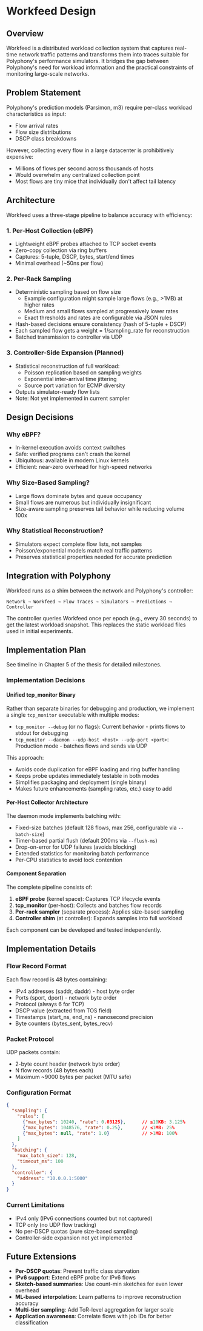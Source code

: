# Workfeed Design

## Overview

Workfeed is a distributed workload collection system that captures real-time network traffic patterns and transforms them into traces suitable for Polyphony's performance simulators. It bridges the gap between Polyphony's need for workload information and the practical constraints of monitoring large-scale networks.

## Problem Statement

Polyphony's prediction models (Parsimon, m3) require per-class workload characteristics as input:
- Flow arrival rates
- Flow size distributions
- DSCP class breakdowns

However, collecting every flow in a large datacenter is prohibitively expensive:
- Millions of flows per second across thousands of hosts
- Would overwhelm any centralized collection point
- Most flows are tiny mice that individually don't affect tail latency

## Architecture

Workfeed uses a three-stage pipeline to balance accuracy with efficiency:

### 1. Per-Host Collection (eBPF)
- Lightweight eBPF probes attached to TCP socket events
- Zero-copy collection via ring buffers
- Captures: 5-tuple, DSCP, bytes, start/end times
- Minimal overhead (~50ns per flow)

### 2. Per-Rack Sampling
- Deterministic sampling based on flow size
  - Example configuration might sample large flows (e.g., >1MB) at higher rates
  - Medium and small flows sampled at progressively lower rates
  - Exact thresholds and rates are configurable via JSON rules
- Hash-based decisions ensure consistency (hash of 5-tuple + DSCP)
- Each sampled flow gets a weight = 1/sampling_rate for reconstruction
- Batched transmission to controller via UDP

### 3. Controller-Side Expansion (Planned)
- Statistical reconstruction of full workload:
  - Poisson replication based on sampling weights
  - Exponential inter-arrival time jittering
  - Source port variation for ECMP diversity
- Outputs simulator-ready flow lists
- Note: Not yet implemented in current sampler

## Design Decisions

### Why eBPF?
- In-kernel execution avoids context switches
- Safe: verified programs can't crash the kernel
- Ubiquitous: available in modern Linux kernels
- Efficient: near-zero overhead for high-speed networks

### Why Size-Based Sampling?
- Large flows dominate bytes and queue occupancy
- Small flows are numerous but individually insignificant
- Size-aware sampling preserves tail behavior while reducing volume 100x

### Why Statistical Reconstruction?
- Simulators expect complete flow lists, not samples
- Poisson/exponential models match real traffic patterns
- Preserves statistical properties needed for accurate prediction

## Integration with Polyphony

Workfeed runs as a shim between the network and Polyphony's controller:

```
Network → Workfeed → Flow Traces → Simulators → Predictions → Controller
```

The controller queries Workfeed once per epoch (e.g., every 30 seconds) to get the latest workload snapshot. This replaces the static workload files used in initial experiments.

## Implementation Plan

See timeline in Chapter 5 of the thesis for detailed milestones.

### Implementation Decisions

#### Unified tcp_monitor Binary

Rather than separate binaries for debugging and production, we implement a single `tcp_monitor` executable with multiple modes:

- `tcp_monitor --debug` (or no flags): Current behavior - prints flows to stdout for debugging
- `tcp_monitor --daemon --udp-host <host> --udp-port <port>`: Production mode - batches flows and sends via UDP

This approach:
- Avoids code duplication for eBPF loading and ring buffer handling
- Keeps probe updates immediately testable in both modes
- Simplifies packaging and deployment (single binary)
- Makes future enhancements (sampling rates, etc.) easy to add

#### Per-Host Collector Architecture

The daemon mode implements batching with:
- Fixed-size batches (default 128 flows, max 256, configurable via `--batch-size`)
- Timer-based partial flush (default 200ms via `--flush-ms`)
- Drop-on-error for UDP failures (avoids blocking)
- Extended statistics for monitoring batch performance
- Per-CPU statistics to avoid lock contention

#### Component Separation

The complete pipeline consists of:
1. **eBPF probe** (kernel space): Captures TCP lifecycle events
2. **tcp_monitor** (per-host): Collects and batches flow records
3. **Per-rack sampler** (separate process): Applies size-based sampling
4. **Controller shim** (at controller): Expands samples into full workload

Each component can be developed and tested independently.

## Implementation Details

### Flow Record Format
Each flow record is 48 bytes containing:
- IPv4 addresses (saddr, daddr) - host byte order
- Ports (sport, dport) - network byte order
- Protocol (always 6 for TCP)
- DSCP value (extracted from TOS field)
- Timestamps (start_ns, end_ns) - nanosecond precision
- Byte counters (bytes_sent, bytes_recv)

### Packet Protocol
UDP packets contain:
- 2-byte count header (network byte order)
- N flow records (48 bytes each)
- Maximum ~9000 bytes per packet (MTU safe)

### Configuration Format
```json
{
  "sampling": {
    "rules": [
      {"max_bytes": 10240, "rate": 0.03125},      // ≤10KB: 3.125%
      {"max_bytes": 1048576, "rate": 0.25},       // ≤1MB: 25%
      {"max_bytes": null, "rate": 1.0}            // >1MB: 100%
    ]
  },
  "batching": {
    "max_batch_size": 128,
    "timeout_ms": 100
  },
  "controller": {
    "address": "10.0.0.1:5000"
  }
}
```

### Current Limitations
- IPv4 only (IPv6 connections counted but not captured)
- TCP only (no UDP flow tracking)
- No per-DSCP quotas (pure size-based sampling)
- Controller-side expansion not yet implemented

## Future Extensions

- **Per-DSCP quotas**: Prevent traffic class starvation
- **IPv6 support**: Extend eBPF probe for IPv6 flows
- **Sketch-based summaries**: Use count-min sketches for even lower overhead
- **ML-based interpolation**: Learn patterns to improve reconstruction accuracy
- **Multi-tier sampling**: Add ToR-level aggregation for larger scale
- **Application awareness**: Correlate flows with job IDs for better classification
